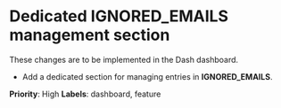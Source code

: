 # Dedicated IGNORED_EMAILS management section

These changes are to be implemented in the Dash dashboard.

- Add a dedicated section for managing entries in **IGNORED_EMAILS**.

**Priority**: High
**Labels**: dashboard, feature
